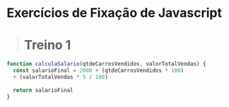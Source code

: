 # Exercícios de Fixação de Javascript
># Treino 1

```javascript
function calculaSalario(qtdeCarrosVendidos, valorTotalVendas) {
  const salarioFinal = 2000 + (qtdeCarrosVendidos * 100) 
  + (valorTotalVendas * 5 / 100)
  
  return salarioFinal
}
